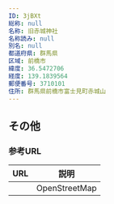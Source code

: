 ```yaml
---
ID: 3jBXt
総称: null
名称: 旧赤城神社
名称読み: null
別名: null
都道府県: 群馬県
区域: 前橋市
緯度: 36.5472706
経度: 139.1839564
郵便番号: 3710101
住所: 群馬県前橋市富士見町赤城山
---
```


## その他

### 参考URL

| URL | 説明          |
| --- | ------------- |
|     | OpenStreetMap |
